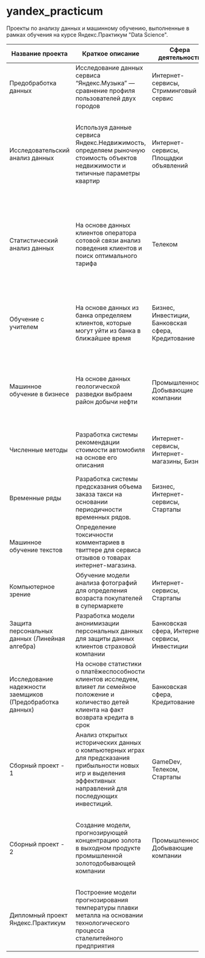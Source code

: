 # yandex_practicum
Проекты по анализу данных и машинному обучению, выполненные в рамках обучения на курсе Яндекс.Практикум "Data Science".

|Название проекта | Краткое описание | Сфера деятельности |Ключевые слова|
|---|---|---|---|
|Предобработка данных |Исследование данных сервиса “Яндекс.Музыка” — сравнение профиля пользователей двух городов|Интернет-сервисы, Стриминговый сервис|Python, Pandas, Аналитика, предобработка данных|
|Исследовательский анализ данных|Используя данные сервиса Яндекс.Недвижимость, определяем рыночную стоимость объектов недвижимости и типичные параметры квартир|Интернет-сервисы, Площадки объявлений|Маркетинг-аналитик, Fraud-аналитик, Data Analyst, Python, Pandas, Matplotlib, исследовательский анализ данных, визуализация данных, предобработка данных|
|Статистический анализ данных|На основе данных клиентов оператора сотовой связи анализ поведения клиентов и поиск оптимального тарифа|Телеком|Маркетинг-аналитик, Продуктовый аналитик, Data Analyst, Python, Pandas, Matplotlib, NumPy, SciPy, описательная статистика, проверка статистических гипотез|
|Обучение с учителем|На основе данных из банка определяем клиентов, которые могут уйти из банка в ближайшее время|Бизнес, Инвестиции, Банковская сфера, Кредитование|Машинное обучение, Классификация, подбор гиперпараметров, выбор модели МО, Python, Pandas, Sklearn|
|Машинное обучение в бизнесе|На основе данных геологической разведки выбраем район добычи нефти|Промышленность, Добывающие компании|Машинное обучение, Регрессия, Разработка бизнес-модели, Финансовый аналитик, Pandas, Scikit-learn, бутстреп|
|Численные методы|Разработка системы рекомендации стоимости автомобиля на основе его описания|Интернет-сервисы, Интернет-магазины, Бизнес|Машинное обучение, Регрессия, Градиентный бустинг, Pandas, Scikit-learn, Python|
|Временные ряды|Разработка системы предсказания объема заказа такси на основании периодичности временных рядов.|Бизнес, Интернет-сервисы, Стартапы|Машинное обучение, Временные ряды, Python, Pandas, Scikit-learn, statsmodels|
|Машинное обучение текстов|Определение токсичности комментариев в твиттере для сервиса отзывов о товарах интернет-магазина.|||
|Компьютерное зрение|Обучение модели анализа фотографий для определения возраста покупателей в супермаркете|Интернет-сервисы, Стартапы|обработка естественного языка, NLP, Python, Pandas, BERT, nltk, tf-idf|
|Защита персональных данных (Линейная алгебра)|Разработка модели анонимизации персональных данных для защиты данных клиентов страховой компании|Банковская сфера, Интернет-сервисы, Инвестиции|Машинное обучение, Регрессия, Python, NumPy, Scikit-learn|
|Исследование надежности заемщиков (Предобработка данных)|На основе статистики о платёжеспособности клиентов исследуем, влияет ли семейное положение и количество детей клиента на факт возврата кредита в срок|Банковская сфера, Кредитование|Data Analyst, Финансовый аналитик, предобработка данных, Python, Pandas|
|Сборный проект - 1|Анализ открытых исторических данных о компьютерных играх для предсказания прибыльности новых игр и выделения эффективных направлений для последующих инвестиций.|GameDev, Телеком, Стартапы|Data Analyst, Python, Pandas, Matplotlib, бизнес-аналитика, инвестиции|
|Сборный проект - 2|Создание модели, прогнозирующей концентрацию золота в выходном продукте промышленной золотодобывающей компании|Промышленность, Добывающие компании|Машинное обучение, Аналитика, анализ данных, регрессия, кастомные метрики, Python, Pandas, Scikit-learn, исследовательский анализ данных|
|Дипломный проект Яндекс.Практикум|Построение модели прогнозирования температуры плавки металла на основании технологического процесса сталелитейного предприятия|||
